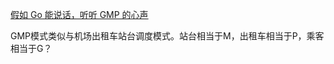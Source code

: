[假如 Go 能说话，听听 GMP 的心声](https://mp.weixin.qq.com/s/eHXAPQkzwMTaLVrXESowBg)

GMP模式类似与机场出租车站台调度模式。站台相当于M，出租车相当于P，乘客相当于G？